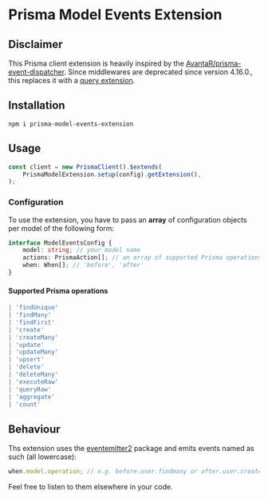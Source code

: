 # Prisma Model Events Extension

## Disclaimer

This Prisma client extension is heavily inspired by the [AvantaR/prisma-event-dispatcher](https://github.com/AvantaR/prisma-event-dispatcher). Since middlewares are deprecated since version 4.16.0., this replaces it with a [query extension](https://www.prisma.io/docs/orm/prisma-client/client-extensions/query).

## Installation

```
npm i prisma-model-events-extension
```

## Usage

```js
const client = new PrismaClient().$extends(
    PrismaModelExtension.setup(config).getExtension(),
);
```

### Configuration

To use the extension, you have to pass an **array** of configuration objects per model of the following form:

```ts
interface ModelEventsConfig {
    model: string; // your model name
    actions: PrismaAction[]; // an array of supported Prisma operations;
    when: When[]; // 'before', 'after'
}
```

#### Supported Prisma operations

```ts
| 'findUnique'
| 'findMany'
| 'findFirst'
| 'create'
| 'createMany'
| 'update'
| 'updateMany'
| 'upsert'
| 'delete'
| 'deleteMany'
| 'executeRaw'
| 'queryRaw'
| 'aggregate'
| 'count'
```

## Behaviour

Ths extension uses the [eventemitter2](https://www.npmjs.com/package/eventemitter2) package and emits events named as such (all lowercase):

```ts
when.model.operation; // e.g. before.user.findmany or after.user.create
```

Feel free to listen to them elsewhere in your code.
